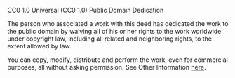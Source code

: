 CC0 1.0 Universal (CC0 1.0)
Public Domain Dedication 


The person who associated a work with this deed has dedicated the work to the public domain by waiving all of his or her 
rights to the work worldwide under copyright law, including all related and neighboring rights, to the extent allowed by law.

You can copy, modify, distribute and perform the work, even for commercial purposes, all without asking permission. See 
Other Information [here](https://creativecommons.org/publicdomain/zero/1.0/).
